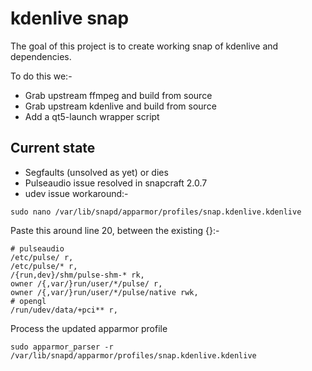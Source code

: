 # kdenlive snap

The goal of this project is to create working snap of kdenlive and dependencies.

To do this we:-
 - Grab upstream ffmpeg and build from source
 - Grab upstream kdenlive and build from source
 - Add a qt5-launch wrapper script

## Current state

 - Segfaults (unsolved as yet) or dies
 - Pulseaudio issue resolved in snapcraft 2.0.7
 - udev issue workaround:-
```
sudo nano /var/lib/snapd/apparmor/profiles/snap.kdenlive.kdenlive
```

Paste this around line 20, between the existing {}:-

```
# pulseaudio
/etc/pulse/ r,
/etc/pulse/* r,
/{run,dev}/shm/pulse-shm-* rk,
owner /{,var/}run/user/*/pulse/ r,
owner /{,var/}run/user/*/pulse/native rwk,
# opengl
/run/udev/data/+pci** r,
```

Process the updated apparmor profile

```
sudo apparmor_parser -r /var/lib/snapd/apparmor/profiles/snap.kdenlive.kdenlive
```
